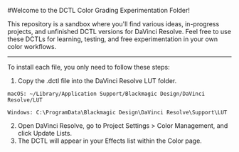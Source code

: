 #Welcome to the DCTL Color Grading Experimentation Folder!

This repository is a sandbox where you'll find various ideas, in-progress projects, and unfinished DCTL versions for DaVinci Resolve. Feel free to use these DCTLs for learning, testing, and free experimentation in your own color workflows.
_______________

To install each file, you only need to follow these steps:

  1. Copy the .dctl file into the DaVinci Resolve LUT folder.

    macOS: ~/Library/Application Support/Blackmagic Design/DaVinci Resolve/LUT
    
    Windows: C:\ProgramData\Blackmagic Design\DaVinci Resolve\Support\LUT

  2. Open DaVinci Resolve, go to Project Settings > Color Management, and click Update Lists.
  3. The DCTL will appear in your Effects list within the Color page.
